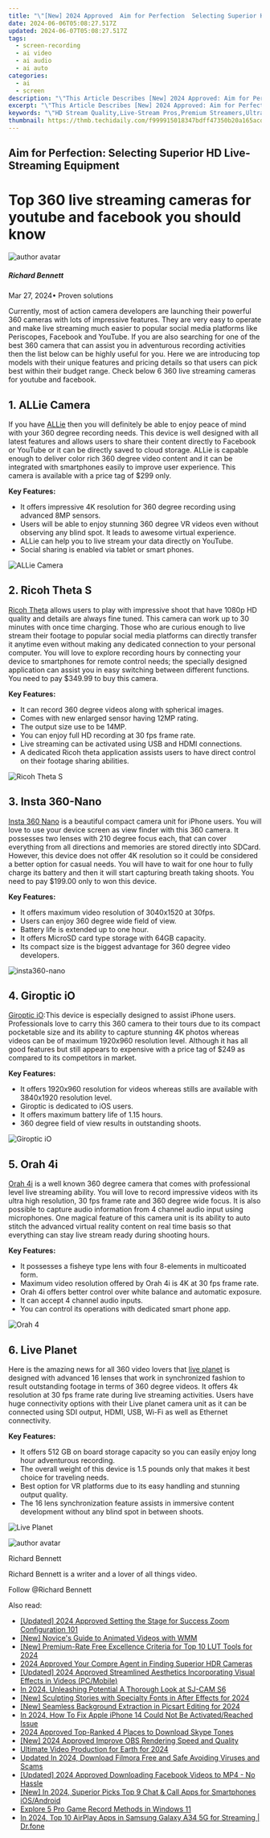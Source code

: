 ```yaml
---
title: "\"[New] 2024 Approved  Aim for Perfection  Selecting Superior HD Live-Streaming Equipment\""
date: 2024-06-06T05:08:27.517Z
updated: 2024-06-07T05:08:27.517Z
tags: 
  - screen-recording
  - ai video
  - ai audio
  - ai auto
categories: 
  - ai
  - screen
description: "\"This Article Describes [New] 2024 Approved: Aim for Perfection: Selecting Superior HD Live-Streaming Equipment\""
excerpt: "\"This Article Describes [New] 2024 Approved: Aim for Perfection: Selecting Superior HD Live-Streaming Equipment\""
keywords: "\"HD Stream Quality,Live-Stream Pros,Premium Streamers,UltraHD Broadcast,Perfect Stream Setup,High Definition Streaming,Top Stream Gear\""
thumbnail: https://thmb.techidaily.com/f999915018347bdff47350b20a165acd94706d7edbf7c9a39198b21a53e266f6.jpg
---
```


## Aim for Perfection: Selecting Superior HD Live-Streaming Equipment

# Top 360 live streaming cameras for youtube and facebook you should know

![author avatar](https://images.wondershare.com/filmora/article-images/richard-bennett.jpg)

##### Richard Bennett

 Mar 27, 2024• Proven solutions

Currently, most of action camera developers are launching their powerful 360 cameras with lots of impressive features. They are very easy to operate and make live streaming much easier to popular social media platforms like Periscopes, Facebook and YouTube. If you are also searching for one of the best 360 camera that can assist you in adventurous recording activities then the list below can be highly useful for you. Here we are introducing top models with their unique features and pricing details so that users can pick best within their budget range. Check below 6 360 live streaming cameras for youtube and facebook.

## 1\. ALLie Camera

If you have [ALLie](https://allie.camera/) then you will definitely be able to enjoy peace of mind with your 360 degree recording needs. This device is well designed with all latest features and allows users to share their content directly to Facebook or YouTube or it can be directly saved to cloud storage. ALLie is capable enough to deliver color rich 360 degree video content and it can be integrated with smartphones easily to improve user experience. This camera is available with a price tag of $299 only.

**Key Features:**

* It offers impressive 4K resolution for 360 degree recording using advanced 8MP sensors.
* Users will be able to enjoy stunning 360 degree VR videos even without observing any blind spot. It leads to awesome virtual experience.
* ALLie can help you to live stream your data directly on YouTube.
* Social sharing is enabled via tablet or smart phones.

![ALLie Camera ](https://images.wondershare.com/filmora/article-images/allie-camera.jpg)

## 2\. Ricoh Theta S

[Ricoh Theta](https://theta360.com/en/about/theta/s.html) allows users to play with impressive shoot that have 1080p HD quality and details are always fine tuned. This camera can work up to 30 minutes with once time charging. Those who are curious enough to live stream their footage to popular social media platforms can directly transfer it anytime even without making any dedicated connection to your personal computer. You will love to explore recording hours by connecting your device to smartphones for remote control needs; the specially designed application can assist you in easy switching between different functions. You need to pay $349.99 to buy this camera.

**Key Features:**

* It can record 360 degree videos along with spherical images.
* Comes with new enlarged sensor having 12MP rating.
* The output size use to be 14MP.
* You can enjoy full HD recording at 30 fps frame rate.
* Live streaming can be activated using USB and HDMI connections.
* A dedicated Ricoh theta application assists users to have direct control on their footage sharing abilities.

![Ricoh Theta S](https://images.wondershare.com/filmora/article-images/ricoh-theta-s.jpg)

## 3\. Insta 360-Nano

[Insta 360 Nano](https://www.insta360.com/product/insta360-nano/) is a beautiful compact camera unit for iPhone users. You will love to use your device screen as view finder with this 360 camera. It possesses two lenses with 210 degree focus each, that can cover everything from all directions and memories are stored directly into SDCard. However, this device does not offer 4K resolution so it could be considered a better option for casual needs. You will have to wait for one hour to fully charge its battery and then it will start capturing breath taking shoots. You need to pay $199.00 only to won this device.

**Key Features:**

* It offers maximum video resolution of 3040x1520 at 30fps.
* Users can enjoy 360 degree wide field of view.
* Battery life is extended up to one hour.
* It offers MicroSD card type storage with 64GB capacity.
* Its compact size is the biggest advantage for 360 degree video developers.

![insta360-nano ](https://images.wondershare.com/filmora/article-images/insta360-nano.jpg)

## 4\. Giroptic iO

[Giroptic iO](https://www.giroptic.com/us/en/giroptic-io):This device is especially designed to assist iPhone users. Professionals love to carry this 360 camera to their tours due to its compact pocketable size and its ability to capture stunning 4K photos whereas videos can be of maximum 1920x960 resolution level. Although it has all good features but still appears to expensive with a price tag of $249 as compared to its competitors in market.

**Key Features:**

* It offers 1920x960 resolution for videos whereas stills are available with 3840x1920 resolution level.
* Giroptic is dedicated to iOS users.
* It offers maximum battery life of 1.15 hours.
* 360 degree field of view results in outstanding shoots.

![ Giroptic iO](https://images.wondershare.com/filmora/article-images/giroptic-io.jpg)

## 5\. Orah 4i

[Orah 4i](https://www.orah.co/order/) is a well known 360 degree camera that comes with professional level live streaming ability. You will love to record impressive videos with its ultra high resolution, 30 fps frame rate and 360 degree wide focus. It is also possible to capture audio information from 4 channel audio input using microphones. One magical feature of this camera unit is its ability to auto stitch the advanced virtual reality content on real time basis so that everything can stay live stream ready during shooting hours.

**Key Features:**

* It possesses a fisheye type lens with four 8-elements in multicoated form.
* Maximum video resolution offered by Orah 4i is 4K at 30 fps frame rate.
* Orah 4i offers better control over white balance and automatic exposure.
* It can accept 4 channel audio inputs.
* You can control its operations with dedicated smart phone app.

![Orah 4 ](https://images.wondershare.com/filmora/article-images/orah-4.jpg)

## 6\. Live Planet

Here is the amazing news for all 360 video lovers that [live planet](https://www.liveplanet.net/) is designed with advanced 16 lenses that work in synchronized fashion to result outstanding footage in terms of 360 degree videos. It offers 4k resolution at 30 fps frame rate during live streaming activities. Users have huge connectivity options with their Live planet camera unit as it can be connected using SDI output, HDMI, USB, Wi-Fi as well as Ethernet connectivity.

**Key Features:**

* It offers 512 GB on board storage capacity so you can easily enjoy long hour adventurous recording.
* The overall weight of this device is 1.5 pounds only that makes it best choice for traveling needs.
* Best option for VR platforms due to its easy handling and stunning output quality.
* The 16 lens synchronization feature assists in immersive content development without any blind spot in between shoots.

![Live Planet ](https://images.wondershare.com/filmora/article-images/live-planet.jpg)

![author avatar](https://images.wondershare.com/filmora/article-images/richard-bennett.jpg)

Richard Bennett

Richard Bennett is a writer and a lover of all things video.

Follow @Richard Bennett


<ins class="adsbygoogle"
     style="display:block"
     data-ad-format="autorelaxed"
     data-ad-client="ca-pub-7571918770474297"
     data-ad-slot="1223367746"></ins>



<ins class="adsbygoogle"
     style="display:block"
     data-ad-client="ca-pub-7571918770474297"
     data-ad-slot="8358498916"
     data-ad-format="auto"
     data-full-width-responsive="true"></ins>


<span class="atpl-alsoreadstyle">Also read:</span>
<div><ul>
<li><a href="https://vp-tips.techidaily.com/updated-2024-approved-setting-the-stage-for-success-zoom-configuration-101/"><u>[Updated] 2024 Approved  Setting the Stage for Success  Zoom Configuration 101</u></a></li>
<li><a href="https://vp-tips.techidaily.com/new-novices-guide-to-animated-videos-with-wmm/"><u>[New] Novice's Guide to Animated Videos with WMM</u></a></li>
<li><a href="https://vp-tips.techidaily.com/new-premium-rate-free-excellence-criteria-for-top-10-lut-tools-for-2024/"><u>[New] Premium-Rate Free Excellence  Criteria for Top 10 LUT Tools for 2024</u></a></li>
<li><a href="https://vp-tips.techidaily.com/2024-approved-your-compre-agent-in-finding-superior-hdr-cameras/"><u>2024 Approved  Your Compre Agent in Finding Superior HDR Cameras</u></a></li>
<li><a href="https://vp-tips.techidaily.com/updated-2024-approved-streamlined-aesthetics-incorporating-visual-effects-in-videos-pcmobile/"><u>[Updated] 2024 Approved  Streamlined Aesthetics  Incorporating Visual Effects in Videos (PC/Mobile)</u></a></li>
<li><a href="https://vp-tips.techidaily.com/in-2024-unleashing-potential-a-thorough-look-at-sj-cam-s6/"><u>In 2024, Unleashing Potential  A Thorough Look at SJ-CAM S6</u></a></li>
<li><a href="https://vp-tips.techidaily.com/new-sculpting-stories-with-specialty-fonts-in-after-effects-for-2024/"><u>[New] Sculpting Stories with Specialty Fonts in After Effects for 2024</u></a></li>
<li><a href="https://vp-tips.techidaily.com/new-seamless-background-extraction-in-picsart-editing-for-2024/"><u>[New] Seamless Background Extraction in Picsart Editing for 2024</u></a></li>
<li><a href="https://activate-lock.techidaily.com/in-2024-how-to-fix-apple-iphone-14-could-not-be-activatedreached-issue-by-drfone-ios/"><u>In 2024, How To Fix Apple iPhone 14 Could Not Be Activated/Reached Issue</u></a></li>
<li><a href="https://some-guidance.techidaily.com/2024-approved-top-ranked-4-places-to-download-skype-tones/"><u>2024 Approved  Top-Ranked 4 Places to Download Skype Tones</u></a></li>
<li><a href="https://screen-video-capture.techidaily.com/new-2024-approved-improve-obs-rendering-speed-and-quality/"><u>[New] 2024 Approved  Improve OBS Rendering Speed and Quality</u></a></li>
<li><a href="https://remote-screen-capture.techidaily.com/ultimate-video-production-for-earth-for-2024/"><u>Ultimate Video Production for Earth for 2024</u></a></li>
<li><a href="https://ai-video-tools.techidaily.com/updated-in-2024-download-filmora-free-and-safe-avoiding-viruses-and-scams/"><u>Updated In 2024, Download Filmora Free and Safe Avoiding Viruses and Scams</u></a></li>
<li><a href="https://facebook-video-content.techidaily.com/updated-2024-approved-downloading-facebook-videos-to-mp4-no-hassle/"><u>[Updated] 2024 Approved  Downloading Facebook Videos to MP4 - No Hassle</u></a></li>
<li><a href="https://remote-screen-capture.techidaily.com/new-in-2024-superior-picks-top-9-chat-and-call-apps-for-smartphones-iosandroid/"><u>[New] In 2024, Superior Picks  Top 9 Chat & Call Apps for Smartphones iOS/Android</u></a></li>
<li><a href="https://screen-capture.techidaily.com/explore-5-pro-game-record-methods-in-windows-11/"><u>Explore 5 Pro Game Record Methods in Windows 11</u></a></li>
<li><a href="https://screen-mirror.techidaily.com/in-2024-top-10-airplay-apps-in-samsung-galaxy-a34-5g-for-streaming-drfone-by-drfone-android/"><u>In 2024, Top 10 AirPlay Apps in Samsung Galaxy A34 5G for Streaming | Dr.fone</u></a></li>
</ul></div>
